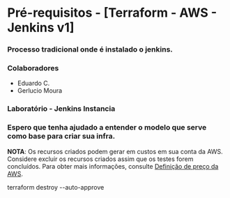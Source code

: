 # Pré-requisitos - [Terraform - AWS - Jenkins v1]

<h3> Processo tradicional onde é instalado o jenkins.<h3>

<h3>Colaboradores</h3>

- Eduardo C.
- Gerlucio Moura

<h3>Laboratório - Jenkins Instancia</h3>

<h3>Espero que tenha ajudado a entender o modelo que serve como base para criar sua infra.</h3>

**NOTA**: Os recursos criados podem gerar em custos em sua conta da AWS. Considere excluir os recursos criados assim que os testes forem concluídos. Para obter mais informações, consulte [Definição de preço da AWS](https://aws.amazon.com/pricing/).

terraform destroy --auto-approve
